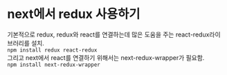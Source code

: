 # next에서 redux 사용하기

기본적으로 redux, redux와 react를 연결하는데 많은 도움을 주는 react-redux라이브러리를 설치. 
<br/>
`npm install redux react-redux`
<br/>
그리고 next에서 react를 연결하기 위해서는 next-redux-wrapper가 필요함.
<br/>
`npm install next-redux-wrapper`
<br/>
      